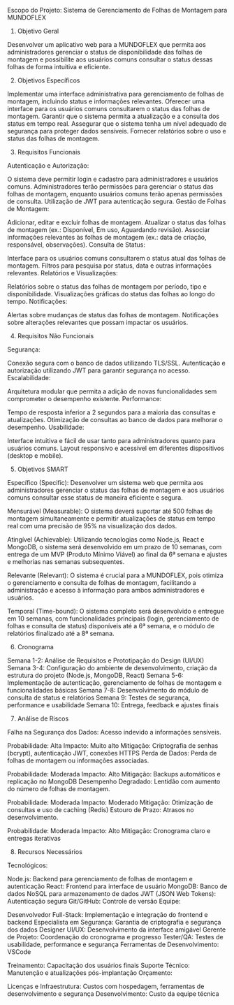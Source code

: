 Escopo do Projeto: Sistema de Gerenciamento de Folhas de Montagem para MUNDOFLEX

1. Objetivo Geral

Desenvolver um aplicativo web para a MUNDOFLEX que permita aos administradores gerenciar o status de disponibilidade das folhas de montagem e possibilite aos usuários comuns consultar o status dessas folhas de forma intuitiva e eficiente.

2. Objetivos Específicos

Implementar uma interface administrativa para gerenciamento de folhas de montagem, incluindo status e informações relevantes.
Oferecer uma interface para os usuários comuns consultarem o status das folhas de montagem.
Garantir que o sistema permita a atualização e a consulta dos status em tempo real.
Assegurar que o sistema tenha um nível adequado de segurança para proteger dados sensíveis.
Fornecer relatórios sobre o uso e status das folhas de montagem.

3. Requisitos Funcionais

Autenticação e Autorização:

O sistema deve permitir login e cadastro para administradores e usuários comuns.
Administradores terão permissões para gerenciar o status das folhas de montagem, enquanto usuários comuns terão apenas permissões de consulta.
Utilização de JWT para autenticação segura.
Gestão de Folhas de Montagem:

Adicionar, editar e excluir folhas de montagem.
Atualizar o status das folhas de montagem (ex.: Disponível, Em uso, Aguardando revisão).
Associar informações relevantes às folhas de montagem (ex.: data de criação, responsável, observações).
Consulta de Status:

Interface para os usuários comuns consultarem o status atual das folhas de montagem.
Filtros para pesquisa por status, data e outras informações relevantes.
Relatórios e Visualizações:

Relatórios sobre o status das folhas de montagem por período, tipo e disponibilidade.
Visualizações gráficas do status das folhas ao longo do tempo.
Notificações:

Alertas sobre mudanças de status das folhas de montagem.
Notificações sobre alterações relevantes que possam impactar os usuários.

4. Requisitos Não Funcionais

Segurança:

Conexão segura com o banco de dados utilizando TLS/SSL.
Autenticação e autorização utilizando JWT para garantir segurança no acesso.
Escalabilidade:

Arquitetura modular que permita a adição de novas funcionalidades sem comprometer o desempenho existente.
Performance:

Tempo de resposta inferior a 2 segundos para a maioria das consultas e atualizações.
Otimização de consultas ao banco de dados para melhorar o desempenho.
Usabilidade:

Interface intuitiva e fácil de usar tanto para administradores quanto para usuários comuns.
Layout responsivo e acessível em diferentes dispositivos (desktop e mobile).

5. Objetivos SMART

Específico (Specific): Desenvolver um sistema web que permita aos administradores gerenciar o status das folhas de montagem e aos usuários comuns consultar esse status de maneira eficiente e segura.

Mensurável (Measurable): O sistema deverá suportar até 500 folhas de montagem simultaneamente e permitir atualizações de status em tempo real com uma precisão de 95% na visualização dos dados.

Atingível (Achievable): Utilizando tecnologias como Node.js, React e MongoDB, o sistema será desenvolvido em um prazo de 10 semanas, com entrega de um MVP (Produto Mínimo Viável) ao final da 6ª semana e ajustes e melhorias nas semanas subsequentes.

Relevante (Relevant): O sistema é crucial para a MUNDOFLEX, pois otimiza o gerenciamento e consulta de folhas de montagem, facilitando a administração e acesso à informação para ambos administradores e usuários.

Temporal (Time-bound): O sistema completo será desenvolvido e entregue em 10 semanas, com funcionalidades principais (login, gerenciamento de folhas e consulta de status) disponíveis até a 6ª semana, e o módulo de relatórios finalizado até a 8ª semana.

6. Cronograma

Semana 1-2: Análise de Requisitos e Prototipação do Design (UI/UX)
Semana 3-4: Configuração do ambiente de desenvolvimento, criação da estrutura do projeto (Node.js, MongoDB, React)
Semana 5-6: Implementação de autenticação, gerenciamento de folhas de montagem e funcionalidades básicas
Semana 7-8: Desenvolvimento do módulo de consulta de status e relatórios
Semana 9: Testes de segurança, performance e usabilidade
Semana 10: Entrega, feedback e ajustes finais

7. Análise de Riscos

Falha na Segurança dos Dados: Acesso indevido a informações sensíveis.

Probabilidade: Alta
Impacto: Muito alto
Mitigação: Criptografia de senhas (bcrypt), autenticação JWT, conexões HTTPS
Perda de Dados: Perda de folhas de montagem ou informações associadas.

Probabilidade: Moderada
Impacto: Alto
Mitigação: Backups automáticos e replicação no MongoDB
Desempenho Degradado: Lentidão com aumento do número de folhas de montagem.

Probabilidade: Moderada
Impacto: Moderado
Mitigação: Otimização de consultas e uso de caching (Redis)
Estouro de Prazo: Atrasos no desenvolvimento.

Probabilidade: Moderada
Impacto: Alto
Mitigação: Cronograma claro e entregas iterativas

8. Recursos Necessários

Tecnológicos:

Node.js: Backend para gerenciamento de folhas de montagem e autenticação
React: Frontend para interface de usuário
MongoDB: Banco de dados NoSQL para armazenamento de dados
JWT (JSON Web Tokens): Autenticação segura
Git/GitHub: Controle de versão
Equipe:

Desenvolvedor Full-Stack: Implementação e integração do frontend e backend
Especialista em Segurança: Garantia de criptografia e segurança dos dados
Designer UI/UX: Desenvolvimento da interface amigável
Gerente de Projeto: Coordenação do cronograma e progresso
Tester/QA: Testes de usabilidade, performance e segurança
Ferramentas de Desenvolvimento:
VSCode


Treinamento: Capacitação dos usuários finais
Suporte Técnico: Manutenção e atualizações pós-implantação
Orçamento:

Licenças e Infraestrutura: Custos com hospedagem, ferramentas de desenvolvimento e segurança
Desenvolvimento: Custo da equipe técnica

